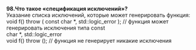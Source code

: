 **98.Что такое «спецификация исключений»?**  
Указание списка исключений, которые может генерировать функция:  
void f() throw ( const char *, std::logic_error ); // функция может генерировать исключения типа const  
char *, std::logic_error  
void f() throw (); // функция не генерирует никакие исключения
